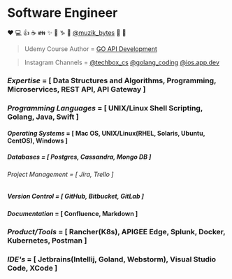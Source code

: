 # Software Engineer

:heart: :computer: :+1: :coffee: :family: :sparkles: :thinking: :capricorn: :guitar: [@muzik_bytes](https://www.instagram.com/muzik_bytes/) :microphone: :metal:

>Udemy Course Author = <a href="https://www.udemy.com/course/go-api-development/?couponCode=3679F402160D72A10115" target="_blank">GO API Development</a>

>Instagram Channels = [@techbox_cs](https://www.instagram.com/techbox_cs/) [@golang_coding](https://www.instagram.com/golang_coding/) [@ios.app.dev](https://www.instagram.com/ios.app.dev/)

### *Expertise* = [ Data Structures and Algorithms, Programming, Microservices, REST API, API Gateway ]
### *Programming Languages* = [ UNIX/Linux Shell Scripting, Golang, Java, Swift ]
#### *Operating Systems* = [ Mac OS, UNIX/Linux(RHEL, Solaris, Ubuntu, CentOS), Windows ]
##### *Databases* = [ Postgres, Cassandra, Mongo DB ]
###### *Project Management* = [ Jira, Trello ]
##### *Version Control* = [ GitHub, Bitbucket, GitLab ]
#### *Documentation* = [ Confluence, Markdown ]
### *Product/Tools* = [ Rancher(K8s), APIGEE Edge, Splunk, Docker, Kubernetes, Postman ]
### *IDE's* = [ Jetbrains(Intellij, Goland, Webstorm), Visual Studio Code, XCode ]



